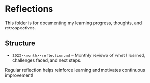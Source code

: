 # Reflections

This folder is for documenting my learning progress, thoughts, and retrospectives.

## Structure

- `2025-<month>-reflection.md` – Monthly reviews of what I learned, challenges faced, and next steps.

Regular reflection helps reinforce learning and motivates continuous improvement!
